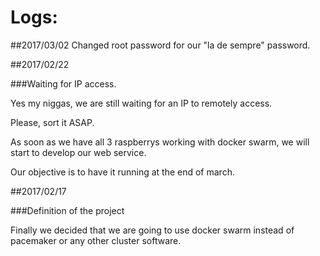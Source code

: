 # Logs:

##2017/03/02
Changed root password for our "la de sempre" password.

##2017/02/22

###Waiting for IP access.

Yes my niggas, we are still waiting for an IP to remotely access.

Please, sort it ASAP.

As soon as we have all 3 raspberrys working with docker swarm, we will start to develop our web service.

Our objective is to have it running at the end of march.

##2017/02/17

###Definition of the project

Finally we decided that we are going to use docker swarm instead of pacemaker or any other cluster software.
